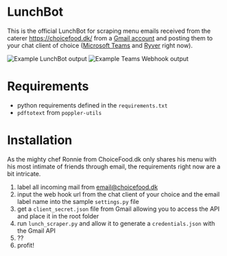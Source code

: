 # LunchBot

This is the official LunchBot for scraping menu emails received from the caterer https://choicefood.dk/ from a [Gmail account](http://gmail.com/) and posting them to your chat client of choice ([Microsoft Teams](http://teams.microsoft.com/) and [Ryver](https://ryver.com/) right now).

![Example LunchBot output](https://gitlab.com/syre/choicefood-lunch-bot/raw/master/examples/lunchbot_example.gif)
![Example Teams Webhook output](https://gitlab.com/syre/choicefood-lunch-bot/raw/master/examples/teams_webhook_example.png?raw=true)

# Requirements
* python requirements defined in the `requirements.txt`
* `pdftotext` from `poppler-utils`

# Installation

As the mighty chef Ronnie from ChoiceFood.dk only shares his menu with his most intimate of friends through email, the requirements right now are a bit intricate.

1. label all incoming mail from email@choicefood.dk
2. input the web hook url from the chat client of your choice and the email label name into the sample `settings.py` file
4. get a `client_secret.json` file from Gmail allowing you to access the API and place it in the root folder
5. run `lunch_scraper.py` and allow it to generate a `credentials.json` with the Gmail API
6. ??
7. profit!